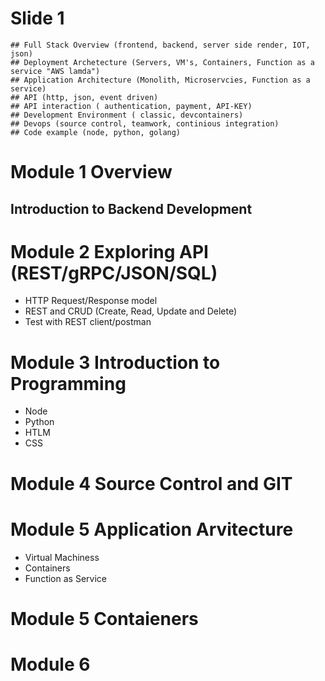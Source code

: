 # Slide 1
```
## Full Stack Overview (frontend, backend, server side render, IOT, json)
## Deployment Archetecture (Servers, VM's, Containers, Function as a service "AWS lamda")
## Application Architecture (Monolith, Microservcies, Function as a service) 
## API (http, json, event driven)
## API interaction ( authentication, payment, API-KEY)
## Development Environment ( classic, devcontainers)
## Devops (source control, teamwork, continious integration)
## Code example (node, python, golang)
```
# Module 1 Overview
## Introduction to Backend Development

# Module 2 Exploring API (REST/gRPC/JSON/SQL)
- HTTP Request/Response model
- REST and CRUD (Create, Read, Update and Delete)
- Test with REST client/postman

# Module 3 Introduction to Programming
- Node
- Python
- HTLM
- CSS

# Module 4 Source Control and GIT

# Module 5 Application Arvitecture
- Virtual Machiness
- Containers
- Function as Service

# Module 5 Contaieners

# Module 6
